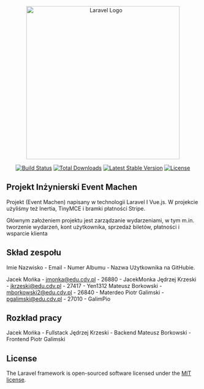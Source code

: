 <p align="center"><a href="https://laravel.com" target="_blank"><img src="https://raw.githubusercontent.com/laravel/art/master/logo-lockup/5%20SVG/2%20CMYK/1%20Full%20Color/laravel-logolockup-cmyk-red.svg" width="400" alt="Laravel Logo"></a></p>

<p align="center">
<a href="https://github.com/laravel/framework/actions"><img src="https://github.com/laravel/framework/workflows/tests/badge.svg" alt="Build Status"></a>
<a href="https://packagist.org/packages/laravel/framework"><img src="https://img.shields.io/packagist/dt/laravel/framework" alt="Total Downloads"></a>
<a href="https://packagist.org/packages/laravel/framework"><img src="https://img.shields.io/packagist/v/laravel/framework" alt="Latest Stable Version"></a>
<a href="https://packagist.org/packages/laravel/framework"><img src="https://img.shields.io/packagist/l/laravel/framework" alt="License"></a>
</p>

## Projekt Inżynierski Event Machen

Projekt (Event Machen) napisany w technologii Laravel I Vue.js. W projekcie użyliśmy też Inertia, TinyMCE i bramki płatności Stripe.

Głównym założeniem projektu jest zarządzanie wydarzeniami, w tym m.in. tworzenie wydarzeń, kont użytkownika, sprzedaż biletów, płatności i wsparcie klienta

## Skład zespołu

Imie Nazwisko - Email - Numer Albumu - Nazwa Użytkownika na GitHubie.

Jacek Mońka - jmonka@edu.cdv.pl - 26880 - JacekMonka
Jędrzej Krzeski - jkrzeski@edu.cdv.pl - 27417 - Yen1312
Mateusz Borkowski - mborkowski2@edu.cdv.pl - 26840 - Materdeo
Piotr Galimski - pgalimski@edu.cdv.pl - 27010 - GalimPio

## Rozkład pracy

Jacek Mońka - Fullstack
Jędrzej Krzeski - Backend
Mateusz Borkowski - Frontend
Piotr Galimski

## License

The Laravel framework is open-sourced software licensed under the [MIT license](https://opensource.org/licenses/MIT).
